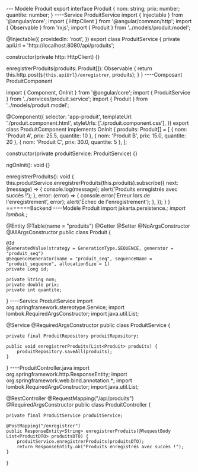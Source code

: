 --- Modèle Produit
export interface Produit {
  nom: string;
  prix: number;
  quantite: number;
}
----Service ProduitService
import { Injectable } from '@angular/core';
import { HttpClient } from '@angular/common/http';
import { Observable } from 'rxjs';
import { Produit } from '../models/produit.model';

@Injectable({
  providedIn: 'root',
})
export class ProduitService {
  private apiUrl = 'http://localhost:8080/api/produits';

  constructor(private http: HttpClient) {}

  enregistrerProduits(produits: Produit[]): Observable<string> {
    return this.http.post<string>(`${this.apiUrl}/enregistrer`, produits);
  }
}
----Composant ProduitComponent

import { Component, OnInit } from '@angular/core';
import { ProduitService } from '../services/produit.service';
import { Produit } from '../models/produit.model';

@Component({
  selector: 'app-produit',
  templateUrl: './produit.component.html',
  styleUrls: ['./produit.component.css'],
})
export class ProduitComponent implements OnInit {
  produits: Produit[] = [
    { nom: 'Produit A', prix: 25.5, quantite: 10 },
    { nom: 'Produit B', prix: 15.0, quantite: 20 },
    { nom: 'Produit C', prix: 30.0, quantite: 5 },
  ];

  constructor(private produitService: ProduitService) {}

  ngOnInit(): void {}

  enregistrerProduits(): void {
    this.produitService.enregistrerProduits(this.produits).subscribe({
      next: (message) => {
        console.log(message);
        alert('Produits enregistrés avec succès !');
      },
      error: (error) => {
        console.error('Erreur lors de l\'enregistrement', error);
        alert('Échec de l\'enregistrement');
      },
    });
  }
}
=======Backend
 ----Modèle Produit
 import jakarta.persistence.*;
import lombok.*;

@Entity
@Table(name = "produits")
@Getter
@Setter
@NoArgsConstructor
@AllArgsConstructor
public class Produit {

    @Id
    @GeneratedValue(strategy = GenerationType.SEQUENCE, generator = "produit_seq")
    @SequenceGenerator(name = "produit_seq", sequenceName = "produit_sequence", allocationSize = 1)
    private Long id;

    private String nom;
    private double prix;
    private int quantite;
}
----Service ProduitService
import org.springframework.stereotype.Service;
import lombok.RequiredArgsConstructor;
import java.util.List;

@Service
@RequiredArgsConstructor
public class ProduitService {

    private final ProduitRepository produitRepository;

    public void enregistrerProduits(List<Produit> produits) {
        produitRepository.saveAll(produits);
    }
}
----ProduitController.java
import org.springframework.http.ResponseEntity;
import org.springframework.web.bind.annotation.*;
import lombok.RequiredArgsConstructor;
import java.util.List;

@RestController
@RequestMapping("/api/produits")
@RequiredArgsConstructor
public class ProduitController {

    private final ProduitService produitService;

    @PostMapping("/enregistrer")
    public ResponseEntity<String> enregistrerProduits(@RequestBody List<ProduitDTO> produitsDTO) {
        produitService.enregistrerProduits(produitsDTO);
        return ResponseEntity.ok("Produits enregistrés avec succès !");
    }
}


